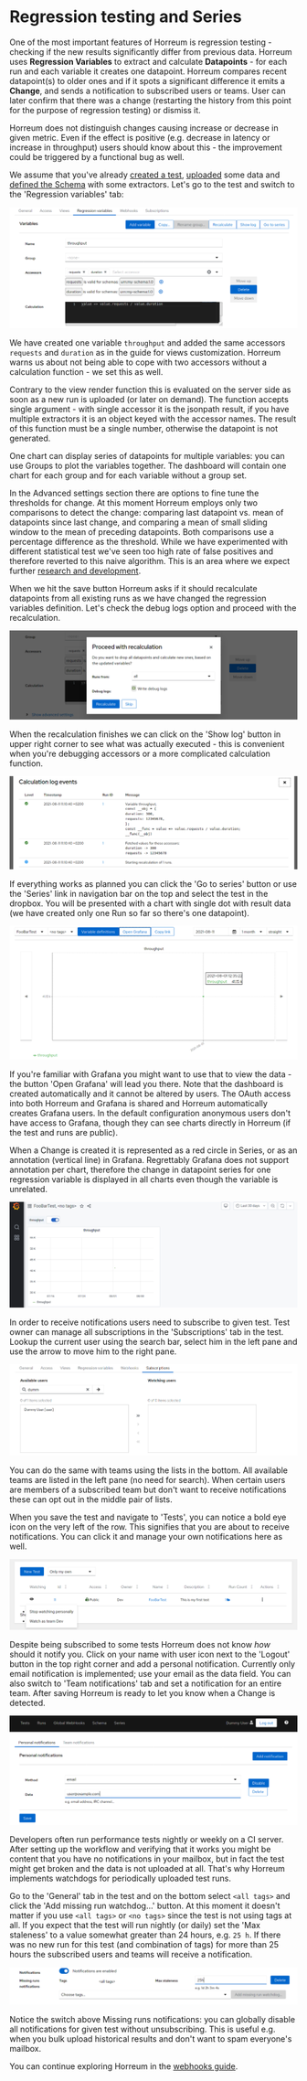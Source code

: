 # Regression testing and Series

One of the most important features of Horreum is regression testing - checking if the new results significantly differ from previous data. Horreum uses **Regression Variables** to extract and calculate **Datapoints** - for each run and each variable it creates one datapoint. Horreum compares recent datapoint(s) to older ones and if it spots a significant difference it emits a **Change**, and sends a notification to subscribed users or teams. User can later confirm that there was a change (restarting the history from this point for the purpose of regression testing) or dismiss it.

Horreum does not distinguish changes causing increase or decrease in given metric. Even if the effect is positive (e.g. decrease in latency or increase in throughput) users should know about this - the improvement could be triggered by a functional bug as well.

We assume that you've already [created a test](/docs/create_test.html), [uploaded](/docs/upload.html) some data and [defined the Schema](/docs/customize_views.html) with some extractors. Let's go to the test and switch to the 'Regression variables' tab:

<div class="screenshot"><img src="/assets/images/regression/00_variables.png"></div>

We have created one variable `throughput` and added the same accessors `requests` and `duration` as in the guide for views customization. Horreum warns us about not being able to cope with two accessors without a calculation function - we set this as well.

Contrary to the view render function this is evaluated on the server side as soon as a new run is uploaded (or later on demand). The function accepts single argument - with single accessor it is the jsonpath result, if you have multiple extractors it is an object keyed with the accessor names. The result of this function must be a single number, otherwise the datapoint is not generated.

One chart can display series of datapoints for multiple variables: you can use Groups to plot the variables together. The dashboard will contain one chart for each group and for each variable without a group set.

In the Advanced settings section there are options to fine tune the thresholds for change. At this moment Horreum employs only two comparisons to detect the change: comparing last datapoint vs. mean of datapoints since last change, and comparing a mean of small sliding window to the mean of preceding datapoints. Both comparisons use a percentage difference as the threshold. While we have experimented with different statistical test we've seen too high rate of false positives and therefore reverted to this naive algorithm. This is an area where we expect further [research and development](https://github.com/Hyperfoil/Horreum/issues/38).

When we hit the save button Horreum asks if it should recalculate datapoints from all existing runs as we have changed the regression variables definition. Let's check the debug logs option and proceed with the recalculation.

<div class="screenshot"><img src="/assets/images/regression/01_recalculate.png"></div>

When the recalculation finishes we can click on the 'Show log' button in upper right corner to see what was actually executed - this is convenient when you're debugging accessors or a more complicated calculation function.

<div class="screenshot"><img src="/assets/images/regression/02_log.png"></div>

If everything works as planned you can click the 'Go to series' button or use the 'Series' link in navigation bar on the top and select the test in the dropbox. You will be presented with a chart with single dot with result data (we have created only one Run so far so there's one datapoint).

<div class="screenshot"><img src="/assets/images/regression/03_series.png"></div>

If you're familiar with Grafana you might want to use that to view the data - the button 'Open Grafana' will lead you there. Note that the dashboard is created automatically and it cannot be altered by users. The OAuth access into both Horreum and Grafana is shared and Horreum automatically creates Grafana users. In the default configuration anonymous users don't have access to Grafana, though they can see charts directly in Horreum (if the test and runs are public).

When a Change is created it is represented as a red circle in Series, or as an annotation (vertical line) in Grafana. Regrettably Grafana does not support annotation per chart, therefore the change in datapoint series for one regression variable is displayed in all charts even though the variable is unrelated.

<div class="screenshot"><img src="/assets/images/regression/04_grafana.png"></div>

In order to receive notifications users need to subscribe to given test. Test owner can manage all subscriptions in the 'Subscriptions' tab in the test. Lookup the current user using the search bar, select him in the left pane and use the arrow to move him to the right pane.

<div class="screenshot"><img src="/assets/images/regression/05_subscriptions.png"></div>

You can do the same with teams using the lists in the bottom. All available teams are listed in the left pane (no need for search). When certain users are members of a subscribed team but don't want to receive notifications these can opt out in the middle pair of lists.

When you save the test and navigate to 'Tests', you can notice a bold eye icon on the very left of the row. This signifies that you are about to receive notifications. You can click it and manage your own notifications here as well.

<div class="screenshot"><img src="/assets/images/regression/06_watching.png"></div>

Despite being subscribed to some tests Horreum does not know *how* should it notify you. Click on your name with user icon next to the 'Logout' button in the top right corner and add a personal notification. Currently only email notification is implemented; use your email as the data field. You can also switch to 'Team notifications' tab and set a notification for an entire team. After saving Horreum is ready to let you know when a Change is detected.

<div class="screenshot"><img src="/assets/images/regression/07_notifications.png"></div>

Developers often run performance tests nightly or weekly on a CI server. After setting up the workflow and verifying that it works you might be content that you have no notifications in your mailbox, but in fact the test might get broken and the data is not uploaded at all. That's why Horreum implements watchdogs for periodically uploaded test runs.

Go to the 'General' tab in the test and on the bottom select `<all tags>` and click the 'Add missing run watchdog...' button. At this moment it doesn't matter if you use `<all tags>` or `<no tags>` since the test is not using tags at all. If you expect that the test will run nightly (or daily) set the 'Max staleness' to a value somewhat greater than 24 hours, e.g. `25 h`. If there was no new run for this test (and combination of tags) for more than 25 hours the subscribed users and teams will receive a notification.

<div class="screenshot"><img src="/assets/images/regression/08_staleness.png"></div>

Notice the switch above Missing runs notifications: you can globally disable all notifications for given test without unsubscribing. This is useful e.g. when you bulk upload historical results and don't want to spam everyone's mailbox.

You can continue exploring Horreum in the [webhooks guide](/docs/webhooks.html).
